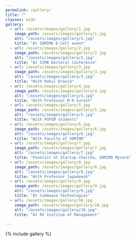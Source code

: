 ```yaml
---
permalink: /gallery/
title: ""
classes: wide
gallery:
  - url: /assets/images/gallery/1.jpg
    image_path: /assets/images/gallery/1.jpg
    alt: "/assets/images/gallery/1.jpg"
    title: "At SDMIMD E-Cell event"
  - url: /assets/images/gallery/2.jpg
    image_path: /assets/images/gallery/2.jpg
    alt: "/assets/images/gallery/2.jpg"
    title: "At IIMB Doctoral Conference"
  - url: /assets/images/gallery/3.jpg
    image_path: /assets/images/gallery/3.jpg
    alt: "/assets/images/gallery/3.jpg"
    title: "With Rahul Dravid"
  - url: /assets/images/gallery/4.jpg
    image_path: /assets/images/gallery/4.jpg
    alt: "/assets/images/gallery/4.jpg"
    title: "With Professor M R Suresh"
  - url: /assets/images/gallery/5.jpg
    image_path: /assets/images/gallery/5.jpg
    alt: "/assets/images/gallery/5.jpg"
    title: "With PGPSM students"
  - url: /assets/images/gallery/6.jpg
    image_path: /assets/images/gallery/6.jpg
    alt: "/assets/images/gallery/6.jpg"
    title: "With Faculty of SDMIMD"
  - url: /assets/images/gallery/7.jpg
    image_path: /assets/images/gallery/7.jpg
    alt: "/assets/images/gallery/7.jpg"
    title: "Panelist at Startup Charcha, SDMIMD Mysore"
  - url: /assets/images/gallery/8.jpg
    image_path: /assets/images/gallery/8.jpg
    alt: "/assets/images/gallery/8.jpg"
    title: "With Professor Jagadeesh"
  - url: /assets/images/gallery/9.jpg
    image_path: /assets/images/gallery/9.jpg
    alt: "/assets/images/gallery/9.jpg"
    title: "At Codewave Technologies"
  - url: /assets/images/gallery/10.jpg
    image_path: /assets/images/gallery/10.jpg
    alt: "/assets/images/gallery/10.jpg"
    title: "At RV Institue of Management"
  
---
```

{% include gallery %}
